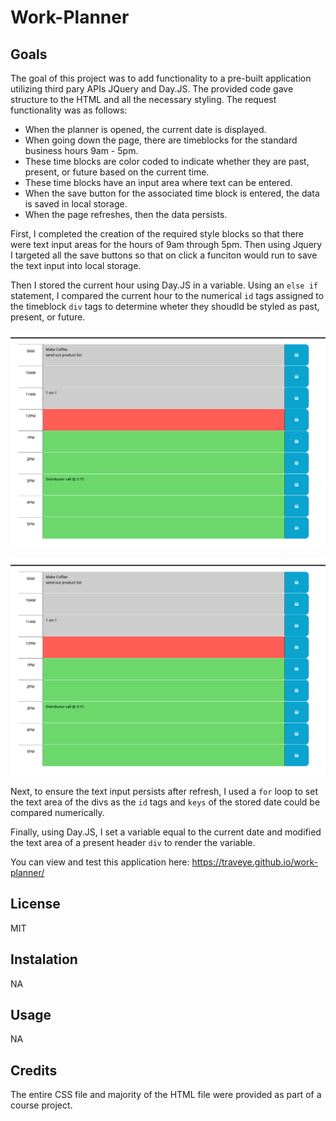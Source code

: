 # Work-Planner

## Goals
The goal of this project was to add functionality to a pre-built application utilizing third pary APIs JQuery and Day.JS. The provided code gave structure to the HTML and all the necessary styling. The request functionality was as follows: 

- When the planner is opened, the current date is displayed. 
- When going down the page, there are timeblocks for the standard business hours 9am - 5pm.
- These time blocks are color coded to indicate whether they are past, present, or future based on the current time. 
- These time blocks have an input area where text can be entered. 
- When the save button for the associated time block is entered, the data is saved in local storage. 
- When the page refreshes, then the data persists. 

First, I completed the creation of the required style blocks so that there were text input areas for the hours of 9am through 5pm. Then using Jquery I targeted all the save buttons so that on click a funciton would run to save the text input into local storage. 

Then I stored the current hour using Day.JS in a variable. Using an `else if` statement, I compared the current hour to the numerical `id` tags assigned to the timeblock `div` tags to determine wheter they shoudld be styled as past, present, or future. 

![alt text](/assets/forReadme/timeblockwstyling.png)

![alt text](/assets/forReadme/timeblockwstyling.png)

Next, to ensure the text input persists after refresh, I used a `for` loop to set the text area of the divs as the `id` tags and `keys` of the stored date could be compared numerically. 

Finally, using Day.JS, I set a variable equal to the current date and modified the text area of a present header `div` to render the variable. 

You can view and test this application here: https://traveye.github.io/work-planner/

## License
MIT

## Instalation
NA

## Usage
NA

## Credits 
The entire CSS file and majority of the HTML file were provided as part of a course project.

